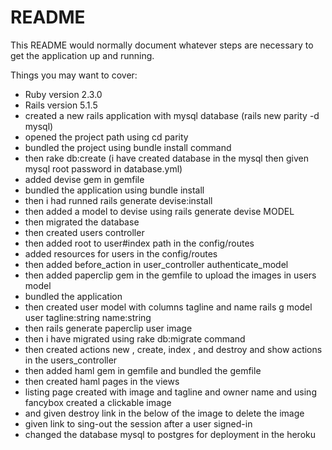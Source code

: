 # README

This README would normally document whatever steps are necessary to get the
application up and running.

Things you may want to cover:

* Ruby version 2.3.0
* Rails version 5.1.5
* created a new rails application with mysql database (rails new parity -d mysql)
* opened the project path using cd parity
* bundled the project using bundle install command
* then rake db:create (i have created database in the mysql then given mysql root password in database.yml)
* added devise gem in gemfile 
* bundled the application using bundle install
* then i had runned rails generate devise:install
* then added a model to devise  using rails generate devise MODEL
* then migrated the database 
* then created users controller 
* then added root to user#index path in the config/routes 
* added resources for users  in the config/routes
* then added before_action in user_controller authenticate_model
* then added paperclip gem in the gemfile to upload the images in users model
* bundled the application 
* then created user model with columns tagline and name rails g model user tagline:string name:string
* then rails generate paperclip user image
* then i have migrated using rake db:migrate command
* then created actions new , create, index , and destroy and show actions in the users_controller
* then added haml gem in gemfile and bundled the gemfile 
* then created haml pages in the views 
* listing page created with image and tagline and owner name and using fancybox created a clickable image 
* and given destroy link in the below of the image to delete the image
* given link to sing-out the session after a user signed-in
* changed the database mysql to postgres for deployment in the heroku 